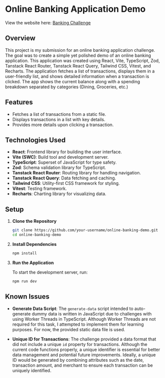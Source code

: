 # Online Banking Application Demo

View the website here: [Banking Challenge](https://banking-challenge.vercel.app/)


## Overview

This project is my submission for an online banking application challenge. The goal was to create a simple yet polished demo of an online banking application. This application was created using React, Vite, TypeScript, Zod, Tanstack React Router, Tanstack React Query, Tailwind CSS, Vitest, and Recharts. The application fetches a list of transactions, displays them in a user-friendly list, and shows detailed information when a transaction is clicked. The app shows the current balance along with a spending breakdown separated by categories (Dining, Groceries, etc.)

## Features

- Fetches a list of transactions from a static file.
- Displays transactions in a list with key details.
- Provides more details upon clicking a transaction.

## Technologies Used

- **React**: Frontend library for building the user interface.
- **Vite (SWC)**: Build tool and development server.
- **TypeScript**: Superset of JavaScript for type safety.
- **Zod**: Schema validation library for TypeScript.
- **Tanstack React Router**: Routing library for handling navigation.
- **Tanstack React Query**: Data fetching and caching.
- **Tailwind CSS**: Utility-first CSS framework for styling.
- **Vitest**: Testing framework.
- **Recharts**: Charting library for visualizing data.

## Setup

1. **Clone the Repository**

   ```bash
   git clone https://github.com/your-username/online-banking-demo.git
   cd online-banking-demo
   
2. **Install Dependencies**

   ```bash
   npm install

3. **Run the Application**

   To start the development server, run:
    ```bash
   npm run dev

## Known Issues

- **Generate Data Script**: The `generate-data` script intended to auto-generate dummy data is written in JavaScript due to challenges with using Worker Threads in TypeScript. Although Worker Threads are not required for this task, I attempted to implement them for learning purposes. For now, the provided static data file is used.

- **Unique ID for Transactions**: The challenge provided a data format that did not include a unique `id` property for transactions. Although the current code functions properly, a unique identifier is essential for better data management and potential future improvements. Ideally, a unique ID would be generated by combining attributes such as the date, transaction amount, and merchant to ensure each transaction can be uniquely identified.


